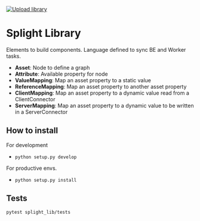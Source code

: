 [![Upload library](https://github.com/splightplatform/splight-lib/actions/workflows/libupload.yml/badge.svg)](https://github.com/splightplatform/splight-lib/actions/workflows/libupload.yml)

# Splight Library
Elements to build components. Language defined to sync BE and Worker tasks.

- **Asset**: Node to define a graph
- **Attribute**: Available property for node
- **ValueMapping**: Map an asset property to a static value
- **ReferenceMapping**: Map an asset property to another asset property
- **ClientMapping**: Map an asset property to a dynamic value read from a ClientConnector
- **ServerMapping**: Map an asset property to a dynamic value to be written in a ServerConnector

## How to install

For development
- `python setup.py develop`

For productive envs.
- `python setup.py install`

## Tests
```
pytest splight_lib/tests
```
